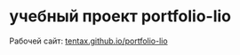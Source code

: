 # учебный проект portfolio-lio

Рабочей сайт: [tentax.github.io/portfolio-lio](https://tentax.github.io/portfolio-lio/)
